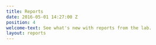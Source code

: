 ```yaml
---
title: Reports
date: 2016-05-01 14:27:00 Z
position: 4
welcome-text: See what's new with reports from the lab.
layout: reports
---
```


